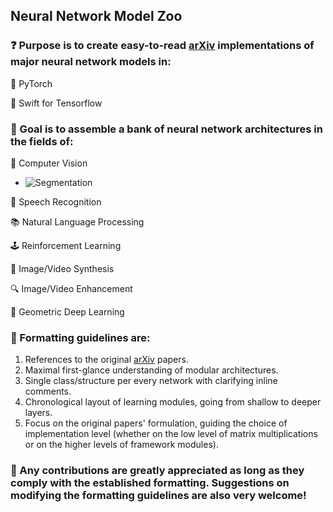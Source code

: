 ## Neural Network Model Zoo

### :question: Purpose is to create easy-to-read [arXiv](https://arxiv.org/) implementations of major neural network models in:

:dragon: PyTorch

:eagle: Swift for Tensorflow

### :dart: Goal is to assemble a bank of neural network architectures in the fields of:

:eyes: Computer Vision

- ![Segmentation](https://github.com/geotrush/Neural-Network-Model-Zoo/tree/main/pytorch/computer_vision/segmentation)

:speech_balloon: Speech Recognition

:books: Natural Language Processing

:joystick: Reinforcement Learning

:art: Image/Video Synthesis

:mag: Image/Video Enhancement

:dna: Geometric Deep Learning

### :straight_ruler: Formatting guidelines are:

1. References to the original [arXiv](https://arxiv.org/) papers.
2. Maximal first-glance understanding of modular architectures.
3. Single class/structure per every network with clarifying inline comments.
4. Chronological layout of learning modules, going from shallow to deeper layers.
5. Focus on the original papers' formulation, guiding the choice of implementation level (whether on the low level of matrix multiplications or on the higher levels of framework modules).

### :hugs: Any contributions are greatly appreciated as long as they comply with the established formatting. Suggestions on modifying the formatting guidelines are also very welcome!
